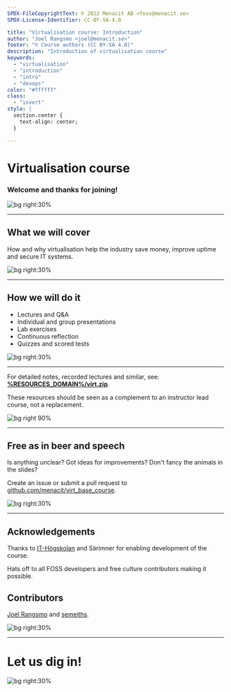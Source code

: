 ```yaml
---
SPDX-FileCopyrightText: © 2022 Menacit AB <foss@menacit.se>
SPDX-License-Identifier: CC-BY-SA-4.0

title: "Virtualisation course: Introduction"
author: "Joel Rangsmo <joel@menacit.se>"
footer: "© Course authors (CC BY-SA 4.0)"
description: "Introduction of virtualisation course"
keywords:
  - "virtualisation"
  - "introduction"
  - "intro"
  - "devops"
color: "#ffffff"
class:
  - "invert"
style: |
  section.center {
    text-align: center;
  }

---
```

<!-- _footer: "%ATTRIBUTION_PREFIX% Austin Design (CC BY-SA 2.0)" -->
# Virtualisation course
### Welcome and thanks for joining! 

![bg right:30%](images/00-cyberpunk.jpg)

<!--
Welcome participants and wait for everyone to get settled.
Introduction of the lecturers and their background.

Segue: In this part of the course we'll talk about virtualisation...
-->

---
<!-- _footer: "%ATTRIBUTION_PREFIX% Håkan Dahlström (CC BY 2.0)" -->
## What we will cover
How and why virtualisation help the industry save money, improve uptime and secure IT systems.

![bg right:30%](images/00-containers.jpg)

<!--
- These days almost everyone virtualise their systems, an ongoing transformation for the past 20y

- Why they do it: basically what the slide says

- Enabled the success of companies such as AWS and countless startups 

- Learn about the different kinds of virtualisation technologies and their pros/cons
-->

---
<!-- _footer: "%ATTRIBUTION_PREFIX% Kuhnmi (CC BY 2.0)" -->
## How we will do it
- Lectures and Q&A
- Individual and group presentations
- Lab exercises
- Continuous reflection
- Quizzes and scored tests

![bg right:30%](images/00-penguins.jpg)

<!--
- We'll cover lots of things in a short amount of time

- In order to be able to do this we'll use scientifically proven methods to Make It Stick

- Basically what the slide says

- Don't forget to have fun!
-->

---
For detailed notes, recorded lectures and similar, see:   
**[%RESOURCES_DOMAIN%/virt.zip](%RESOURCES_ARCHIVE%)**.  
  
These resources should be seen as a complement to an instructor lead course, not a replacement.

![bg right 90%](qr_codes/presentation_zip.link.svg)

<!--
- There are several resources to help you learn

- Speaker notes in slides are heavily recommended for recaps/deep diving

- May also be available through LMS, depending on how the course is consumed

- The course is designed to be instructor lead, won't make the most of it on your own, see as aid
-->

---
<!-- _footer: "%ATTRIBUTION_PREFIX% Ludm (CC BY-SA 2.0)" -->
## Free as in beer and speech
Is anything unclear? Got ideas for improvements? Don't fancy the animals in the slides?  
  
Create an issue or submit a pull request to
[github.com/menacit/virt_base_course](https://github.com/menacit/virt_base_course).

![bg right:30%](images/00-bees.jpg)

<!--
- Encourage participants to make the course better

- Learners are likely the best to provide critique, lecturers are likely a bit home-blind

- No cats or dogs allowed!

- Feel free to share it with friends or use it yourself later in your career
-->

---
<!-- _footer: "%ATTRIBUTION_PREFIX% Marcus Hansson (CC BY 2.0)" -->
## Acknowledgements
Thanks to [IT-Högskolan](https://www.iths.se/) and Särimner for enabling development of the course.
  
Hats off to all FOSS developers and free culture contributors making it possible.

## Contributors
[Joel Rangsmo](https://github.com/doctor-love) and [semeiths](https://github.com/semeiths).

![bg right:30%](images/00-koala.jpg)

<!--
The course wouldn't be available if it wasn't for financial support - Thanks!
-->

---
<!-- _footer: "%ATTRIBUTION_PREFIX% Austin Design (CC BY-SA 2.0)" -->
# Let us dig in!

![bg right:30%](images/00-cave.jpg)
